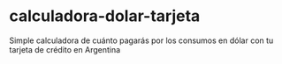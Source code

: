 # calculadora-dolar-tarjeta
Simple calculadora de cuánto pagarás por los consumos en dólar con tu tarjeta de crédito en Argentina
